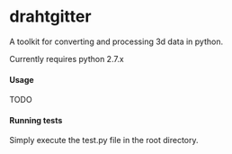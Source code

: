 drahtgitter
===========

A toolkit for converting and processing 3d data in python.

Currently requires python 2.7.x

#### Usage
TODO

#### Running tests

Simply execute the test.py file in the root directory.




